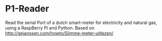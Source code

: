 # P1-Reader
Read the serial Port of a dutch smart-meter for electricity and natural gas, using a RaspBerry Pi and Python.
Based on http://gejanssen.com/howto/Slimme-meter-uitlezen/
